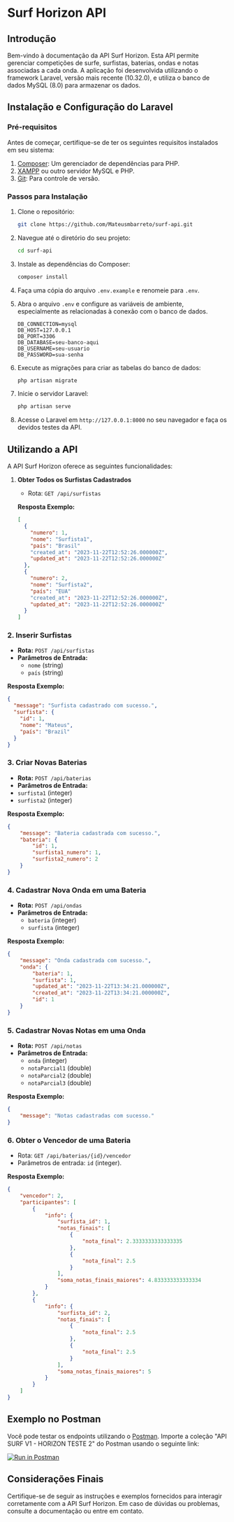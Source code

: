 # Surf Horizon API

## Introdução

Bem-vindo à documentação da API Surf Horizon. Esta API permite gerenciar competições de surfe, surfistas, baterias, ondas e notas associadas a cada onda. A aplicação foi desenvolvida utilizando o framework Laravel, versão mais recente (10.32.0), e utiliza o banco de dados MySQL (8.0) para armazenar os dados.

## Instalação e Configuração do Laravel

### Pré-requisitos

Antes de começar, certifique-se de ter os seguintes requisitos instalados em seu sistema:

1. [Composer](https://getcomposer.org/): Um gerenciador de dependências para PHP.
2. [XAMPP](https://www.apachefriends.org/index.html) ou outro servidor MySQL e PHP.
3. [Git](https://git-scm.com/downloads): Para controle de versão.

### Passos para Instalação

1. Clone o repositório:

    ```bash
    git clone https://github.com/Mateusmbarreto/surf-api.git
    ```

2. Navegue até o diretório do seu projeto:

    ```bash
    cd surf-api
    ```

3. Instale as dependências do Composer:

    ```bash
    composer install
    ```

4. Faça uma cópia do arquivo `.env.example` e renomeie para `.env`.

   
5.  Abra o arquivo `.env` e configure as variáveis de ambiente, especialmente as relacionadas à conexão com o banco de dados.

       ```dotenv
       DB_CONNECTION=mysql
       DB_HOST=127.0.0.1
       DB_PORT=3306
       DB_DATABASE=seu-banco-aqui      
       DB_USERNAME=seu-usuario
       DB_PASSWORD=sua-senha
       ```


6. Execute as migrações para criar as tabelas do banco de dados:

    ```bash
    php artisan migrate
    ```

7. Inicie o servidor Laravel:

    ```bash
    php artisan serve
    ```

8. Acesse o Laravel em `http://127.0.0.1:8000` no seu navegador e faça os devidos testes da API.

## Utilizando a API

A API Surf Horizon oferece as seguintes funcionalidades:

1. **Obter Todos os Surfistas Cadastrados**
   - Rota: `GET /api/surfistas`
  
    **Resposta Exemplo:**
   ```json
   [
     {
       "numero": 1,
       "nome": "Surfista1",
       "país": "Brasil"
       "created_at": "2023-11-22T12:52:26.000000Z",
       "updated_at": "2023-11-22T12:52:26.000000Z"   
     },
     {
       "numero": 2,
       "nome": "Surfista2",
       "país": "EUA"
       "created_at": "2023-11-22T12:52:26.000000Z",
       "updated_at": "2023-11-22T12:52:26.000000Z"   
     }
   ]
   ```
   
### 2. Inserir Surfistas
- **Rota:** `POST /api/surfistas`
- **Parâmetros de Entrada:**
  - `nome` (string)
  - `país` (string)

**Resposta Exemplo:**
```json
{
  "message": "Surfista cadastrado com sucesso.",
  "surfista": {
    "id": 1,
    "nome": "Mateus",
    "país": "Brazil"
  }
}
```

### 3. Criar Novas Baterias
- **Rota:** `POST /api/baterias`
- **Parâmetros de Entrada:**
- `surfista1` (integer)
- `surfista2` (integer)

**Resposta Exemplo:**
```json
{
    "message": "Bateria cadastrada com sucesso.",
    "bateria": {
        "id": 1,
        "surfista1_numero": 1,
        "surfista2_numero": 2
    }
}
```

### 4. Cadastrar Nova Onda em uma Bateria
- **Rota:** `POST /api/ondas`
- **Parâmetros de Entrada:**
  - `bateria` (integer)
  - `surfista` (integer)

**Resposta Exemplo:**
```json
{
    "message": "Onda cadastrada com sucesso.",
    "onda": {
        "bateria": 1,
        "surfista": 1,
        "updated_at": "2023-11-22T13:34:21.000000Z",
        "created_at": "2023-11-22T13:34:21.000000Z",
        "id": 1
    }
}
```
     
### 5. Cadastrar Novas Notas em uma Onda
- **Rota:** `POST /api/notas`
- **Parâmetros de Entrada:**
  - `onda` (integer)
  - `notaParcial1` (double)
  - `notaParcial2` (double)
  - `notaParcial3` (double)

**Resposta Exemplo:**
```json
{
    "message": "Notas cadastradas com sucesso."
}
```

### 6. Obter o Vencedor de uma Bateria
   - Rota: `GET /api/baterias/{id}/vencedor`
   - Parâmetros de entrada: `id` (integer).

**Resposta Exemplo:**
```json
{
    "vencedor": 2,
    "participantes": [
        {
            "info": {
                "surfista_id": 1,
                "notas_finais": [
                    {
                        "nota_final": 2.3333333333333335
                    },
                    {
                        "nota_final": 2.5
                    }
                ],
                "soma_notas_finais_maiores": 4.833333333333334
            }
        },
        {
            "info": {
                "surfista_id": 2,
                "notas_finais": [
                    {
                        "nota_final": 2.5
                    },
                    {
                        "nota_final": 2.5
                    }
                ],
                "soma_notas_finais_maiores": 5
            }
        }
    ]
}
```

## Exemplo no Postman

Você pode testar os endpoints utilizando o [Postman](https://www.postman.com/). Importe a coleção "API SURF V1 - HORIZON TESTE 2" do Postman usando o seguinte link:

[![Run in Postman](https://run.pstmn.io/button.svg)](https://app.getpostman.com/run-collection/30099208-e66491d3-77a5-445e-8e55-235b3abd8353)

## Considerações Finais

Certifique-se de seguir as instruções e exemplos fornecidos para interagir corretamente com a API Surf Horizon. Em caso de dúvidas ou problemas, consulte a documentação ou entre em contato.
